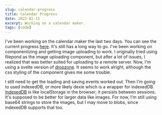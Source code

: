 ```yaml
---
slug: calendar-progress
title: Calendar Progress
date: 2022-02-11
excerpt: Working on a calendar maker.
tags: [code]
---
```


I've been working on the calendar maker the last two days. You can see the current progress [here](https://calendar.ihtfy.com/data). It's still has a long way to go. I've been working on componentizing and getting image uploading to work. I originally tried using filepond as the image uploading component, but after a lot of issues, I realized that was better suited for uploading to a remote server. Now, I'm using a svelte version of [dropzone](https://github.com/thecodejack/svelte-file-dropzone). It seems to work alright, although the css styling of the component gives me some trouble.

I still need to get the loading and saving events worked out. Then I'm going to used indexedDB, or more likely dexie which is a wrapper for indexedDB. [IndexedDB](https://developer.mozilla.org/en-US/docs/Web/API/IndexedDB_API) is like localStorage in the browser; it persists between sessions. It's supposed to be better for larger data like images. For now, I'm still using base64 strings to store the images, but I may move to blobs, since indexedDB supports that too.
